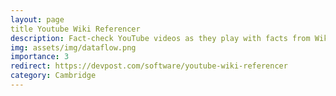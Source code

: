 ```yaml
---
layout: page
title Youtube Wiki Referencer
description: Fact-check YouTube videos as they play with facts from Wikipedia and Wikidata, displaying them next to the video.
img: assets/img/dataflow.png
importance: 3
redirect: https://devpost.com/software/youtube-wiki-referencer
category: Cambridge
---
```


